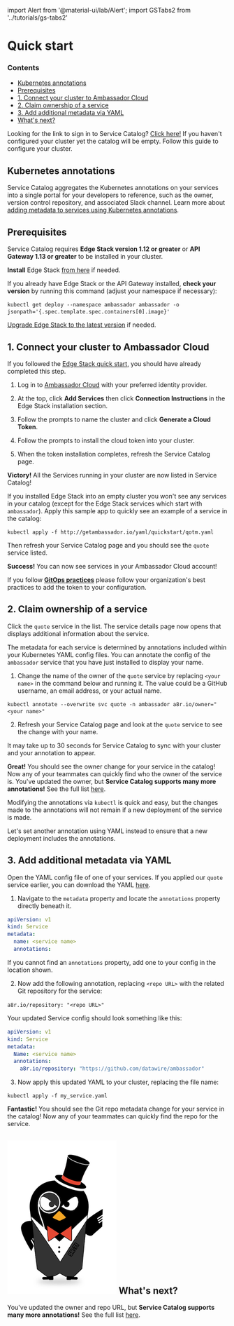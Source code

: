 import Alert from '@material-ui/lab/Alert';
import GSTabs2 from '../tutorials/gs-tabs2'

# Quick start

<div class="docs-article-toc">
<h3>Contents</h3>

* [Kubernetes annotations](#kubernetes-annotations)
* [Prerequisites](#prerequisites)
* [1. Connect your cluster to Ambassador Cloud](#1-connect-your-cluster-to-ambassador-cloud)
* [2. Claim ownership of a service](#2-claim-ownership-of-a-service)
* [3. Add additional metadata via YAML](#3-add-additional-metadata-via-yaml)
* [What's next?](#img-classos-logo-srcimageslogopng-whats-next)

</div>

<Alert severity="info">Looking for the link to sign in to Service Catalog? <a href="https://app.getambassador.io/cloud/">Click here!</a> If you haven't configured your cluster yet the catalog will be empty. Follow this guide to configure your cluster.</Alert>

## Kubernetes annotations

Service Catalog aggregates the Kubernetes annotations on your services into a single portal for your developers to reference, such as the owner, version control repository, and associated Slack channel. Learn more about [adding metadata to services using Kubernetes annotations](../concepts/annotating/).

## Prerequisites

Service Catalog requires **Edge Stack version 1.12 or greater** or **API Gateway 1.13 or greater** to be installed in your cluster.

**Install** Edge Stack <a href="../../../../edge-stack/latest/tutorials/getting-started/">from here</a> if needed.

If you already have Edge Stack or the API Gateway installed, **check your version** by running this command (adjust your namespace if necessary):

```
kubectl get deploy --namespace ambassador ambassador -o jsonpath='{.spec.template.spec.containers[0].image}'
```
[Upgrade Edge Stack to the latest version](../../../../edge-stack/latest/topics/install/upgrading/) if needed.

## 1. Connect your cluster to Ambassador Cloud

<Alert severity="info">
  If you followed the <a href="../../../../edge-stack/latest/tutorials/getting-started/">Edge Stack quick start</a>, you should have already completed this step.
</Alert>

1. Log in to [Ambassador Cloud](https://app.getambassador.io/cloud/) with your preferred identity provider.

2. At the top, click **Add Services** then click **Connection Instructions** in the Edge Stack installation section.

3. Follow the prompts to name the cluster and click **Generate a Cloud Token**.

4. Follow the prompts to install the cloud token into your cluster.

5. When the token installation completes, refresh the Service Catalog page.  

<Alert severity="success"><b>Victory!</b> All the Services running in your cluster are now listed in Service Catalog!</Alert>

If you installed Edge Stack into an empty cluster you won't see any services in your catalog (except for the Edge Stack services which start with `ambassador`).  Apply this sample app to quickly see an example of a service in the catalog:

```
kubectl apply -f http://getambassador.io/yaml/quickstart/qotm.yaml
```

Then refresh your Service Catalog page and you should see the `quote` service listed.

<Alert severity="success"><b>Success!</b> You can now see services in your Ambassador Cloud account!</Alert>



<Alert severity="info">If you follow <a href="../../../../edge-stack/latest/topics/concepts/gitops-continuous-delivery/#continuous-delivery-and-gitops"><b>GitOps practices</b></a> please follow your organization's best practices to add the token to your configuration.</Alert>

## 2. Claim ownership of a service

Click the `quote` service in the list. The service details page now opens that displays additional information about the service.

The metadata for each service is determined by annotations included within your Kubernetes YAML config files. You can annotate the config of the `ambassador` service that you have just installed to display your name.

1. Change the name of the owner of the `quote` service by replacing `<your name>` in the command below and running it.  The value could be a GitHub username, an email address, or your actual name.

  ```
  kubectl annotate --overwrite svc quote -n ambassador a8r.io/owner="<your name>"
  ```

2. Refresh your Service Catalog page and look at the `quote` service to see the change with your name.

<Alert severity="info">It may take up to 30 seconds for Service Catalog to sync with your cluster and your annotation to appear.</Alert>

<Alert severity="success"><b>Great!</b> You should see the owner change for your service in the catalog! Now any of your teammates can quickly find who the owner of the service is. You've updated the owner, but <b>Service Catalog supports many more annotations!</b>  See the full list <a href="../reference/annotations/">here</a>.</Alert>

Modifying the annotations via `kubectl` is quick and easy, but the changes made to the annotations will not remain if a new deployment of the service is made.

Let's set another annotation using YAML instead to ensure that a new deployment includes the annotations.

## 3. Add additional metadata via YAML

Open the YAML config file of one of your services.  If you applied our `quote` service earlier, you can download the YAML [here](/yaml/quickstart/qotm.yaml).

1. Navigate to the `metadata` property and locate the `annotations` property directly beneath it.

  ```yaml
  apiVersion: v1
  kind: Service
  metadata:
    name: <service name>
    annotations:
  ```

  If you cannot find an `annotations` property, add one to your config in the location shown.

2. Now add the following annotation, replacing `<repo URL>` with the related Git repository for the service:

  `a8r.io/repository: "<repo URL>"`

  Your updated Service config should look something like this:

  ```yaml
  apiVersion: v1
  kind: Service
  metadata:
    Name: <service name>
    annotations:
      a8r.io/repository: "https://github.com/datawire/ambassador"
  ```

3. Now apply this updated YAML to your cluster, replacing the file name:

  ```
  kubectl apply -f my_service.yaml
  ```

<Alert severity="success"><b>Fantastic!</b> You should see the Git repo metadata change for your service in the catalog! Now any of your teammates can quickly find the repo for the service.</Alert>

## <img class="os-logo" src="../../images/logo.png"/> What's next?

You've updated the owner and repo URL, but **Service Catalog supports many more annotations!**  See the full list [here](../reference/annotations/).
